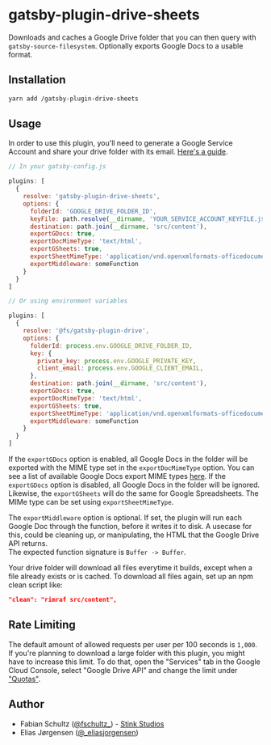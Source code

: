 # gatsby-plugin-drive-sheets

Downloads and caches a Google Drive folder that you can then query with `gatsby-source-filesystem`.
Optionally exports Google Docs to a usable format.

## Installation

```bash
yarn add /gatsby-plugin-drive-sheets
```

## Usage

In order to use this plugin, you'll need to generate a Google Service Account and share your drive folder with its email. [Here's a guide](https://www.twilio.com/blog/2017/03/google-spreadsheets-and-javascriptnode-js.html).

```js
// In your gatsby-config.js

plugins: [
  {
    resolve: 'gatsby-plugin-drive-sheets',
    options: {
      folderId: 'GOOGLE_DRIVE_FOLDER_ID',
      keyFile: path.resolve(__dirname, 'YOUR_SERVICE_ACCOUNT_KEYFILE.json'),
      destination: path.join(__dirname, 'src/content'),
      exportGDocs: true,
      exportDocMimeType: 'text/html',
      exportGSheets: true,
      exportSheetMimeType: 'application/vnd.openxmlformats-officedocument.spreadsheetml.sheet',
      exportMiddleware: someFunction
    }
  }
]

// Or using environment variables

plugins: [
  {
    resolve: '@fs/gatsby-plugin-drive',
    options: {
      folderId: process.env.GOOGLE_DRIVE_FOLDER_ID,
      key: {
        private_key: process.env.GOOGLE_PRIVATE_KEY,
        client_email: process.env.GOOGLE_CLIENT_EMAIL,
      },
      destination: path.join(__dirname, 'src/content'),
      exportGDocs: true,
      exportDocMimeType: 'text/html',
      exportGSheets: true,
      exportSheetMimeType: 'application/vnd.openxmlformats-officedocument.spreadsheetml.sheet',
      exportMiddleware: someFunction
    }
  }
]
```
If the `exportGDocs` option is enabled, all Google Docs in the folder will be exported with the MIME type set in the `exportDocMimeType` option. You can see a list of available Google Docs export MIME types [here](https://developers.google.com/drive/api/v3/manage-downloads).
If the `exportGDocs` option is disabled, all Google Docs in the folder will be ignored.
Likewise, the `exportGSheets` will do the same for Google Spreadsheets. The MIMe type can be set using `exportSheetMimeType`.

The `exportMiddleware` option is optional. If set, the plugin will run each Google Doc through the function, before it writes it to disk.
A usecase for this, could be cleaning up, or manipulating, the HTML that the Google Drive API returns.  
The expected function signature is `Buffer -> Buffer`.

Your drive folder will download all files everytime it builds, except when a file already exists or is cached. To download all files again, set up an npm clean script like:

```json
"clean": "rimraf src/content",
```

## Rate Limiting

The default amount of allowed requests per user per 100 seconds is `1,000`. If you're planning to download a large folder with this plugin, you might have to increase this limit. To do that, open the "Services" tab in the Google Cloud Console, select "Google Drive API" and change the limit under ["Quotas"](https://console.developers.google.com/apis/api/drive.googleapis.com/quotas).

## Author

* Fabian Schultz ([@fschultz\_](https://twitter.com/fschultz_)) - [Stink Studios](https://stinkstudios.com)
* Elias Jørgensen ([@\_eliasjorgensen](https://twitter.com/_eliasjorgensen))
